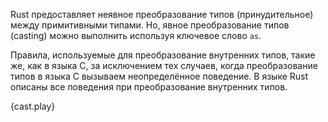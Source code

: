 Rust предоставляет неявное преобразование типов (принудительное) между примитивными типами.
Но, явное преобразование типов (casting) можно выполнить используя ключевое слово `as`.

Правила, используемые для преобразование внутренних типов, такие же, как в языка C,
за исключением тех случаев, когда преобразование типов в языка C вызываем неопределённое поведение.
В языке Rust описаны все поведения при преобразование внутренних типов.

{cast.play}
